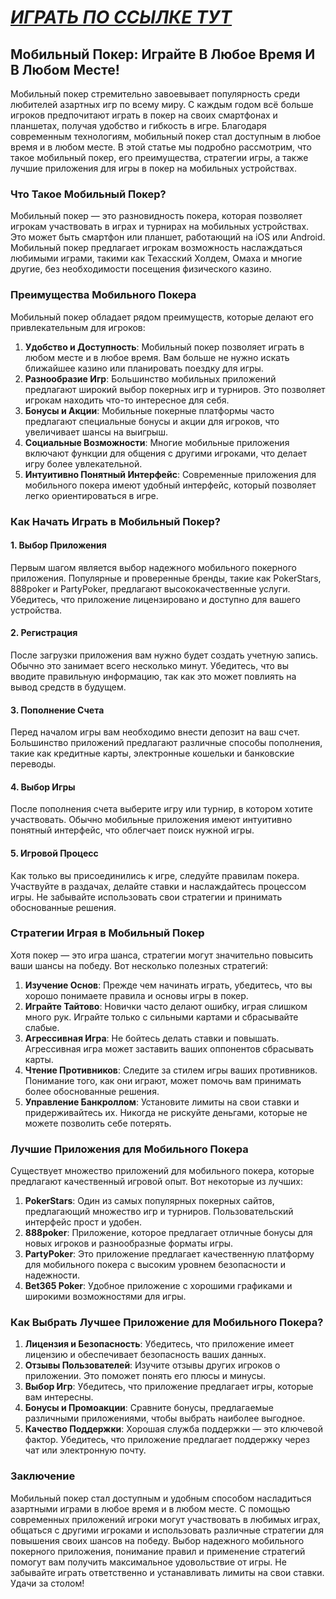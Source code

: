 # [***<u>ИГРАТЬ ПО ССЫЛКЕ ТУТ</u>***](https://playmopo.com/PKRROM)

## Мобильный Покер: Играйте В Любое Время И В Любом Месте!

Мобильный покер стремительно завоевывает популярность среди любителей азартных игр по всему миру. С каждым годом всё больше игроков предпочитают играть в покер на своих смартфонах и планшетах, получая удобство и гибкость в игре. Благодаря современным технологиям, мобильный покер стал доступным в любое время и в любом месте. В этой статье мы подробно рассмотрим, что такое мобильный покер, его преимущества, стратегии игры, а также лучшие приложения для игры в покер на мобильных устройствах.

### Что Такое Мобильный Покер?

Мобильный покер — это разновидность покера, которая позволяет игрокам участвовать в играх и турнирах на мобильных устройствах. Это может быть смартфон или планшет, работающий на iOS или Android. Мобильный покер предлагает игрокам возможность наслаждаться любимыми играми, такими как Техасский Холдем, Омаха и многие другие, без необходимости посещения физического казино.

### Преимущества Мобильного Покера

Мобильный покер обладает рядом преимуществ, которые делают его привлекательным для игроков:

1. **Удобство и Доступность**: Мобильный покер позволяет играть в любом месте и в любое время. Вам больше не нужно искать ближайшее казино или планировать поездку для игры.
2. **Разнообразие Игр**: Большинство мобильных приложений предлагают широкий выбор покерных игр и турниров. Это позволяет игрокам находить что-то интересное для себя.
3. **Бонусы и Акции**: Мобильные покерные платформы часто предлагают специальные бонусы и акции для игроков, что увеличивает шансы на выигрыш.
4. **Социальные Возможности**: Многие мобильные приложения включают функции для общения с другими игроками, что делает игру более увлекательной.
5. **Интуитивно Понятный Интерфейс**: Современные приложения для мобильного покера имеют удобный интерфейс, который позволяет легко ориентироваться в игре.

### Как Начать Играть в Мобильный Покер?

#### 1. Выбор Приложения

Первым шагом является выбор надежного мобильного покерного приложения. Популярные и проверенные бренды, такие как PokerStars, 888poker и PartyPoker, предлагают высококачественные услуги. Убедитесь, что приложение лицензировано и доступно для вашего устройства.

#### 2. Регистрация

После загрузки приложения вам нужно будет создать учетную запись. Обычно это занимает всего несколько минут. Убедитесь, что вы вводите правильную информацию, так как это может повлиять на вывод средств в будущем.

#### 3. Пополнение Счета

Перед началом игры вам необходимо внести депозит на ваш счет. Большинство приложений предлагают различные способы пополнения, такие как кредитные карты, электронные кошельки и банковские переводы.

#### 4. Выбор Игры

После пополнения счета выберите игру или турнир, в котором хотите участвовать. Обычно мобильные приложения имеют интуитивно понятный интерфейс, что облегчает поиск нужной игры.

#### 5. Игровой Процесс

Как только вы присоединились к игре, следуйте правилам покера. Участвуйте в раздачах, делайте ставки и наслаждайтесь процессом игры. Не забывайте использовать свои стратегии и принимать обоснованные решения.

### Стратегии Играя в Мобильный Покер

Хотя покер — это игра шанса, стратегии могут значительно повысить ваши шансы на победу. Вот несколько полезных стратегий:

1. **Изучение Основ**: Прежде чем начинать играть, убедитесь, что вы хорошо понимаете правила и основы игры в покер.
2. **Играйте Тайтово**: Новички часто делают ошибку, играя слишком много рук. Играйте только с сильными картами и сбрасывайте слабые.
3. **Агрессивная Игра**: Не бойтесь делать ставки и повышать. Агрессивная игра может заставить ваших оппонентов сбрасывать карты.
4. **Чтение Противников**: Следите за стилем игры ваших противников. Понимание того, как они играют, может помочь вам принимать более обоснованные решения.
5. **Управление Банкроллом**: Установите лимиты на свои ставки и придерживайтесь их. Никогда не рискуйте деньгами, которые не можете позволить себе потерять.

### Лучшие Приложения для Мобильного Покера

Существует множество приложений для мобильного покера, которые предлагают качественный игровой опыт. Вот некоторые из лучших:

1. **PokerStars**: Один из самых популярных покерных сайтов, предлагающий множество игр и турниров. Пользовательский интерфейс прост и удобен.
2. **888poker**: Приложение, которое предлагает отличные бонусы для новых игроков и разнообразные форматы игры.
3. **PartyPoker**: Это приложение предлагает качественную платформу для мобильного покера с высоким уровнем безопасности и надежности.
4. **Bet365 Poker**: Удобное приложение с хорошими графиками и широкими возможностями для игры.

### Как Выбрать Лучшее Приложение для Мобильного Покера?

1. **Лицензия и Безопасность**: Убедитесь, что приложение имеет лицензию и обеспечивает безопасность ваших данных.
2. **Отзывы Пользователей**: Изучите отзывы других игроков о приложении. Это поможет понять его плюсы и минусы.
3. **Выбор Игр**: Убедитесь, что приложение предлагает игры, которые вам интересны.
4. **Бонусы и Промоакции**: Сравните бонусы, предлагаемые различными приложениями, чтобы выбрать наиболее выгодное.
5. **Качество Поддержки**: Хорошая служба поддержки — это ключевой фактор. Убедитесь, что приложение предлагает поддержку через чат или электронную почту.

### Заключение

Мобильный покер стал доступным и удобным способом насладиться азартными играми в любое время и в любом месте. С помощью современных приложений игроки могут участвовать в любимых играх, общаться с другими игроками и использовать различные стратегии для повышения своих шансов на победу. Выбор надежного мобильного покерного приложения, понимание правил и применение стратегий помогут вам получить максимальное удовольствие от игры. Не забывайте играть ответственно и устанавливать лимиты на свои ставки. Удачи за столом!

